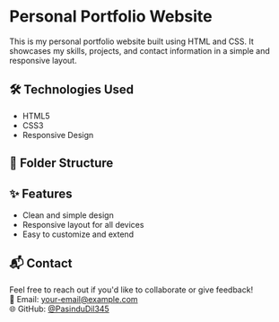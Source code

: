 # Personal Portfolio Website

This is my personal portfolio website built using HTML and CSS. It showcases my skills, projects, and contact information in a simple and responsive layout.

## 🛠️ Technologies Used

- HTML5
- CSS3
- Responsive Design

## 📁 Folder Structure

## ✨ Features

- Clean and simple design
- Responsive layout for all devices
- Easy to customize and extend

## 📬 Contact

Feel free to reach out if you'd like to collaborate or give feedback!  
📧 Email: your-email@example.com  
🌐 GitHub: [@PasinduDil345](https://github.com/PasinduDil345)



